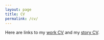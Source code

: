 ```yaml
---
layout: page
title: CV
permalink: /cv/
---
```


Here are links to my [work CV](../docs/Industry_Resume_Jan_2025.pdf) and my [story CV](../docs/Story_Resume_Jan_2025.pdf).
